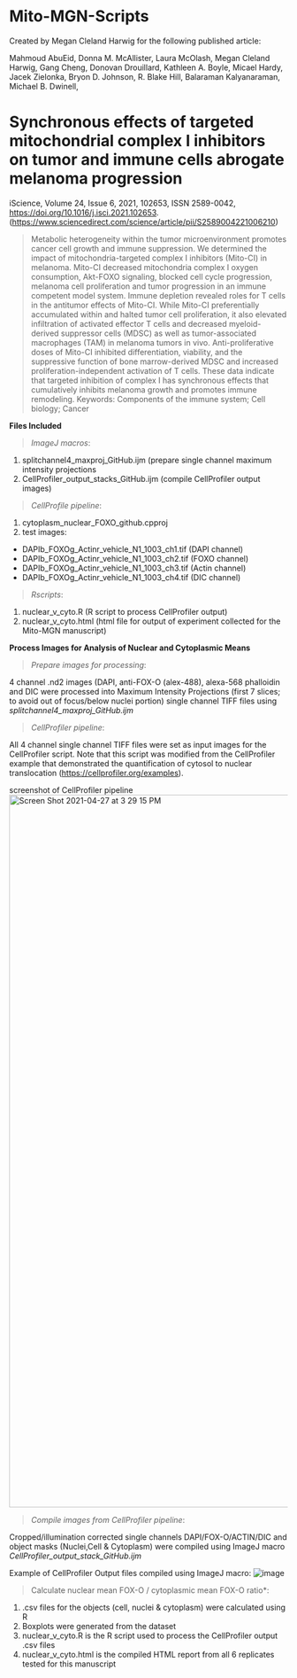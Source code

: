 # Mito-MGN-Scripts

Created by Megan Cleland Harwig for the following published article:

Mahmoud AbuEid, Donna M. McAllister, Laura McOlash, Megan Cleland Harwig, Gang Cheng, Donovan Drouillard, Kathleen A. Boyle, Micael Hardy, Jacek Zielonka, Bryon D. Johnson, R. Blake Hill, Balaraman Kalyanaraman, Michael B. Dwinell,

# Synchronous effects of targeted mitochondrial complex I inhibitors on tumor and immune cells abrogate melanoma progression
iScience,
Volume 24, Issue 6,
2021,
102653,
ISSN 2589-0042,
https://doi.org/10.1016/j.isci.2021.102653.
(https://www.sciencedirect.com/science/article/pii/S2589004221006210)
>Metabolic heterogeneity within the tumor microenvironment promotes cancer cell growth and immune suppression. We determined the impact of mitochondria-targeted complex I inhibitors (Mito-CI) in melanoma. Mito-CI decreased mitochondria complex I oxygen consumption, Akt-FOXO signaling, blocked cell cycle progression, melanoma cell proliferation and tumor progression in an immune competent model system. Immune depletion revealed roles for T cells in the antitumor effects of Mito-CI. While Mito-CI preferentially accumulated within and halted tumor cell proliferation, it also elevated infiltration of activated effector T cells and decreased myeloid-derived suppressor cells (MDSC) as well as tumor-associated macrophages (TAM) in melanoma tumors in vivo. Anti-proliferative doses of Mito-CI inhibited differentiation, viability, and the suppressive function of bone marrow-derived MDSC and increased proliferation-independent activation of T cells. These data indicate that targeted inhibition of complex I has synchronous effects that cumulatively inhibits melanoma growth and promotes immune remodeling.
Keywords: Components of the immune system; Cell biology; Cancer

**Files Included**
>*ImageJ macros*:
1. splitchannel4_maxproj_GitHub.ijm (prepare single channel maximum intensity projections
2. CellProfiler_output_stacks_GitHub.ijm (compile CellProfiler output images)</li>

>*CellProfile pipeline*:
1. cytoplasm_nuclear_FOXO_github.cpproj</li>
2. test images: 
  * DAPIb_FOXOg_Actinr_vehicle_N1_1003_ch1.tif (DAPI channel)
  * DAPIb_FOXOg_Actinr_vehicle_N1_1003_ch2.tif (FOXO channel)
  * DAPIb_FOXOg_Actinr_vehicle_N1_1003_ch3.tif (Actin channel)
  * DAPIb_FOXOg_Actinr_vehicle_N1_1003_ch4.tif (DIC channel)
 
>*Rscripts*:
1.  nuclear_v_cyto.R (R script to process CellProfiler output)
2.  nuclear_v_cyto.html (html file for output of experiment collected for the Mito-MGN manuscript)

**Process Images for Analysis of Nuclear and Cytoplasmic Means**

>*Prepare images for processing*: 

4 channel .nd2 images (DAPI, anti-FOX-O (alex-488), alexa-568 phalloidin and DIC were processed into Maximum Intensity Projections (first 7 slices; to avoid out of focus/below nuclei portion) single channel TIFF files using *splitchannel4_maxproj_GitHub.ijm*
  
>*CellProfiler pipeline*: 

All 4 channel single channel TIFF files were set as input images for the CellProfiler script. Note that this script was modified from the CellProfiler example that demonstrated the quantification of cytosol to nuclear translocation (https://cellprofiler.org/examples). 

screenshot of CellProfiler pipeline
<img width="1287" alt="Screen Shot 2021-04-27 at 3 29 15 PM" src="https://user-images.githubusercontent.com/34748371/116308700-74ee9a00-a76d-11eb-8a1c-834547f30916.png">


>*Compile images from CellProfiler pipeline*:

Cropped/illumination corrected single channels DAPI/FOX-O/ACTIN/DIC and object masks (Nuclei,Cell & Cytoplasm) were compiled using ImageJ macro *CellProfiler_output_stack_GitHub.ijm*

Example of CellProfiler Output files compiled using ImageJ macro:
![image](https://user-images.githubusercontent.com/34748371/115754563-ef7c7b80-a361-11eb-8320-79e5caad6542.png)

>Calculate nuclear mean FOX-O / cytoplasmic mean FOX-O ratio*: 
1. .csv files for the objects (cell, nuclei & cytoplasm) were calculated using R
2. Boxplots were generated from the dataset
3. nuclear_v_cyto.R is the R script used to process the CellProfiler output .csv files
4. nuclear_v_cyto.html is the compiled HTML report from all 6 replicates tested for this manuscript
 

